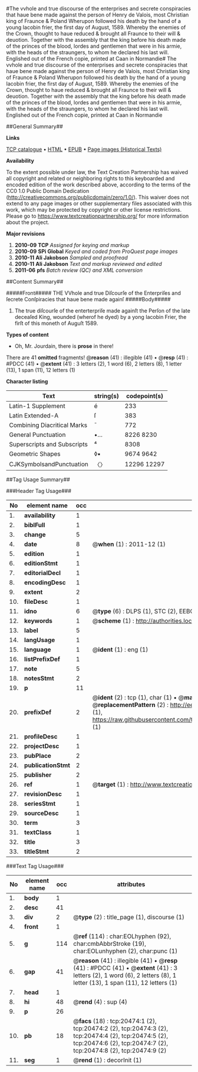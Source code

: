 #The vvhole and true discourse of the enterprises and secrete conspiracies that haue bene made against the person of Henry de Valois, most Christian king of Fraunce & Poland Wherupon followed his death by the hand of a young Iacobin frier, the first day of August, 1589. Whereby the enemies of the Crown, thought to haue reduced & brought all Fraunce to their will & deuotion. Together with the assembly that the king before his death made of the princes of the blood, lordes and gentlemen that were in his armie, with the heads of the straungers, to whom he declared his last will. Englished out of the French copie, printed at Caan in Normandie#
The vvhole and true discourse of the enterprises and secrete conspiracies that haue bene made against the person of Henry de Valois, most Christian king of Fraunce & Poland Wherupon followed his death by the hand of a young Iacobin frier, the first day of August, 1589. Whereby the enemies of the Crown, thought to haue reduced & brought all Fraunce to their will & deuotion. Together with the assembly that the king before his death made of the princes of the blood, lordes and gentlemen that were in his armie, with the heads of the straungers, to whom he declared his last will. Englished out of the French copie, printed at Caan in Normandie

##General Summary##

**Links**

[TCP catalogue](http://www.ota.ox.ac.uk/tcp/)  • 
[HTML](http://tei.it.ox.ac.uk/tcp/Texts-HTML/free/A02/A02963.html)  • 
[EPUB](http://tei.it.ox.ac.uk/tcp/Texts-EPUB/free/A02/A02963.epub) • 
[Page images (Historical Texts)](https://historicaltexts.jisc.ac.uk/eebo-99855004e)

**Availability**

To the extent possible under law, the Text Creation Partnership has waived all copyright and related or neighboring rights to this keyboarded and encoded edition of the work described above, according to the terms of the CC0 1.0 Public Domain Dedication (http://creativecommons.org/publicdomain/zero/1.0/). This waiver does not extend to any page images or other supplementary files associated with this work, which may be protected by copyright or other license restrictions. Please go to https://www.textcreationpartnership.org/ for more information about the project.

**Major revisions**

1. __2010-09__ __TCP__ *Assigned for keying and markup*
1. __2010-09__ __SPi Global__ *Keyed and coded from ProQuest page images*
1. __2010-11__ __Ali Jakobson__ *Sampled and proofread*
1. __2010-11__ __Ali Jakobson__ *Text and markup reviewed and edited*
1. __2011-06__ __pfs__ *Batch review (QC) and XML conversion*

##Content Summary##

#####Front#####
THE VVhole and true Diſcourſe of the Enterpriſes and ſecrete Conſpiracies that haue bene made againſ
#####Body#####

1. The true diſcourſe of the enterterpriſe made againſt the Perſon of the late deceaſed King, wounded (wherof he dyed) by a yong Iacobin Frier, the firſt of this moneth of Auguſt 1589.

**Types of content**

  * Oh, Mr. Jourdain, there is **prose** in there!

There are 41 **omitted** fragments! 
 @__reason__ (41) : illegible (41)  •  @__resp__ (41) : #PDCC (41)  •  @__extent__ (41) : 3 letters (2), 1 word (6), 2 letters (8), 1 letter (13), 1 span (11), 12 letters (1)

**Character listing**


|Text|string(s)|codepoint(s)|
|---|---|---|
|Latin-1 Supplement|é|233|
|Latin Extended-A|ſ|383|
|Combining             Diacritical Marks|̄|772|
|General Punctuation|•…|8226 8230|
|Superscripts             and Subscripts|⁴|8308|
|Geometric Shapes|◊▪|9674 9642|
|CJKSymbolsandPunctuation|〈〉|12296 12297|

##Tag Usage Summary##

###Header Tag Usage###

|No|element name|occ|attributes|
|---|---|---|---|
|1.|__availability__|1||
|2.|__biblFull__|1||
|3.|__change__|5||
|4.|__date__|8| @__when__ (1) : 2011-12 (1)|
|5.|__edition__|1||
|6.|__editionStmt__|1||
|7.|__editorialDecl__|1||
|8.|__encodingDesc__|1||
|9.|__extent__|2||
|10.|__fileDesc__|1||
|11.|__idno__|6| @__type__ (6) : DLPS (1), STC (2), EEBO-CITATION (1), PROQUEST (1), VID (1)|
|12.|__keywords__|1| @__scheme__ (1) : http://authorities.loc.gov/ (1)|
|13.|__label__|5||
|14.|__langUsage__|1||
|15.|__language__|1| @__ident__ (1) : eng (1)|
|16.|__listPrefixDef__|1||
|17.|__note__|5||
|18.|__notesStmt__|2||
|19.|__p__|11||
|20.|__prefixDef__|2| @__ident__ (2) : tcp (1), char (1)  •  @__matchPattern__ (2) : ([0-9\-]+):([0-9IVX]+) (1), (.+) (1)  •  @__replacementPattern__ (2) : http://eebo.chadwyck.com/downloadtiff?vid=$1&page=$2 (1), https://raw.githubusercontent.com/textcreationpartnership/Texts/master/tcpchars.xml#$1 (1)|
|21.|__profileDesc__|1||
|22.|__projectDesc__|1||
|23.|__pubPlace__|2||
|24.|__publicationStmt__|2||
|25.|__publisher__|2||
|26.|__ref__|1| @__target__ (1) : http://www.textcreationpartnership.org/docs/. (1)|
|27.|__revisionDesc__|1||
|28.|__seriesStmt__|1||
|29.|__sourceDesc__|1||
|30.|__term__|3||
|31.|__textClass__|1||
|32.|__title__|3||
|33.|__titleStmt__|2||


###Text Tag Usage###

|No|element name|occ|attributes|
|---|---|---|---|
|1.|__body__|1||
|2.|__desc__|41||
|3.|__div__|2| @__type__ (2) : title_page (1), discourse (1)|
|4.|__front__|1||
|5.|__g__|114| @__ref__ (114) : char:EOLhyphen (92), char:cmbAbbrStroke (19), char:EOLunhyphen (2), char:punc (1)|
|6.|__gap__|41| @__reason__ (41) : illegible (41)  •  @__resp__ (41) : #PDCC (41)  •  @__extent__ (41) : 3 letters (2), 1 word (6), 2 letters (8), 1 letter (13), 1 span (11), 12 letters (1)|
|7.|__head__|1||
|8.|__hi__|48| @__rend__ (4) : sup (4)|
|9.|__p__|26||
|10.|__pb__|18| @__facs__ (18) : tcp:20474:1 (2), tcp:20474:2 (2), tcp:20474:3 (2), tcp:20474:4 (2), tcp:20474:5 (2), tcp:20474:6 (2), tcp:20474:7 (2), tcp:20474:8 (2), tcp:20474:9 (2)|
|11.|__seg__|1| @__rend__ (1) : decorInit (1)|
